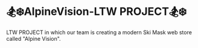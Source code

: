 # 🏂❄️AlpineVision-LTW PROJECT🏂❄️
LTW PROJECT in which our team is creating a modern Ski Mask web store  called "Alpine Vision".
